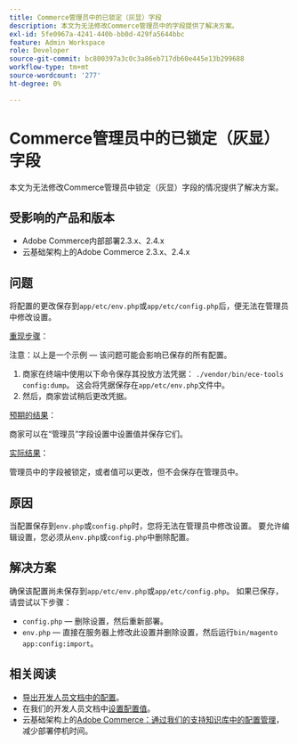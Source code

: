 ```yaml
---
title: Commerce管理员中的已锁定（灰显）字段
description: 本文为无法修改Commerce管理员中的字段提供了解决方案。
exl-id: 5fe0967a-4241-440b-bb0d-429fa5644bbc
feature: Admin Workspace
role: Developer
source-git-commit: bc800397a3c0c3a86eb717db60e445e13b299688
workflow-type: tm+mt
source-wordcount: '277'
ht-degree: 0%

---
```


# Commerce管理员中的已锁定（灰显）字段

本文为无法修改Commerce管理员中锁定（灰显）字段的情况提供了解决方案。

## 受影响的产品和版本

* Adobe Commerce内部部署2.3.x、2.4.x
* 云基础架构上的Adobe Commerce 2.3.x、2.4.x

## 问题

将配置的更改保存到`app/etc/env.php`或`app/etc/config.php`后，便无法在管理员中修改设置。

<u>重现步骤</u>：

注意：以上是一个示例 — 该问题可能会影响已保存的所有配置。

1. 商家在终端中使用以下命令保存其投放方法凭据： `./vendor/bin/ece-tools config:dump`。 这会将凭据保存在`app/etc/env.php`文件中。
1. 然后，商家尝试稍后更改凭据。

<u>预期的结果</u>：

商家可以在“管理员”字段设置中设置值并保存它们。

<u>实际结果</u>：

管理员中的字段被锁定，或者值可以更改，但不会保存在管理员中。

## 原因

当配置保存到`env.php`或`config.php`时，您将无法在管理员中修改设置。 要允许编辑设置，您必须从`env.php`或`config.php`中删除配置。

## 解决方案

确保该配置尚未保存到`app/etc/env.php`或`app/etc/config.php`。 如果已保存，请尝试以下步骤：

* `config.php` — 删除设置，然后重新部署。
* `env.php` — 直接在服务器上修改此设置并删除设置，然后运行`bin/magento app:config:import`。

## 相关阅读

* [导出开发人员文档中的配置](https://devdocs.magento.com/guides/v2.4/config-guide/cli/config-cli-subcommands-config-mgmt-export.html#sensitive-or-system-specific-settings)。
* 在我们的开发人员文档中[设置配置值](https://devdocs.magento.com/guides/v2.4/config-guide/cli/config-cli-subcommands-config-mgmt-set.html#config-cli-config-set)。
* 云基础架构上的[Adobe Commerce：通过我们的支持知识库中的配置管理](/help/how-to/general/magento-cloud-reduce-deployment-downtime-with-configuration-management.md)，减少部署停机时间。
